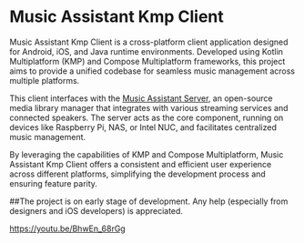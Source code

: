 # Music Assistant Kmp Client

Music Assistant Kmp Client is a cross-platform client application designed for Android, iOS, and Java runtime environments. Developed using Kotlin Multiplatform (KMP) and Compose Multiplatform frameworks, this project aims to provide a unified codebase for seamless music management across multiple platforms.

This client interfaces with the [Music Assistant Server](https://github.com/music-assistant/server), an open-source media library manager that integrates with various streaming services and connected speakers. The server acts as the core component, running on devices like Raspberry Pi, NAS, or Intel NUC, and facilitates centralized music management.

By leveraging the capabilities of KMP and Compose Multiplatform, Music Assistant Kmp Client offers a consistent and efficient user experience across different platforms, simplifying the development process and ensuring feature parity.

##The project is on early stage of development. Any help (especially from designers and iOS developers) is appreciated.

https://youtu.be/BhwEn_68rGg
